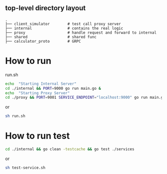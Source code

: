 

## top-level directory layout

    .
    ├── client_simulator        # test call proxy server 
    ├── internal                # contains the real logic
    ├── proxy                   # handle request and forward to internal
    ├── shared                  # shared func 
    ├── calculator_proto        # GRPC 




# How to run

run.sh


```bash
echo  "Starting Internal Server"
cd ./internal && PORT=9000 go run main.go &
echo  "Starting Proxy Server"
cd ./proxy && PORT=9001 SERVICE_ENDPOINT="localhost:9000" go run main.go &
```
or 

```bash
sh run.sh
```


# How to run test
```bash
cd ./internal && go clean -testcache && go test ./services
```
or

```bash
sh test-service.sh
```








